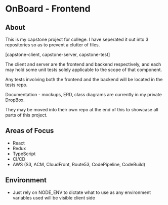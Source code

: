 # OnBoard - Frontend

## About

This is my capstone project for college.
I have seperated it out into 3 repositories so as to prevent a clutter of files.

[capstone-client, capstone-server, capstone-test]

The client and server are the frontend and backend respectively,
and each may hold some unit tests solely applicable to the scope of that component.

Any tests involving both the frontend and the backend will be located in the tests repo.

Documentation - mockups, ERD, class diagrams are currently in my private DropBox.

They may be moved into their own repo at the end of this to showcase all parts of this project.

## Areas of Focus

- React
- Redux
- TypeScript
- CI/CD
- AWS (S3, ACM, CloudFront, Route53, CodePipeline, CodeBuild)

## Environment

- Just rely on NODE_ENV to dictate what to use as any environment variables used will be visible client side
